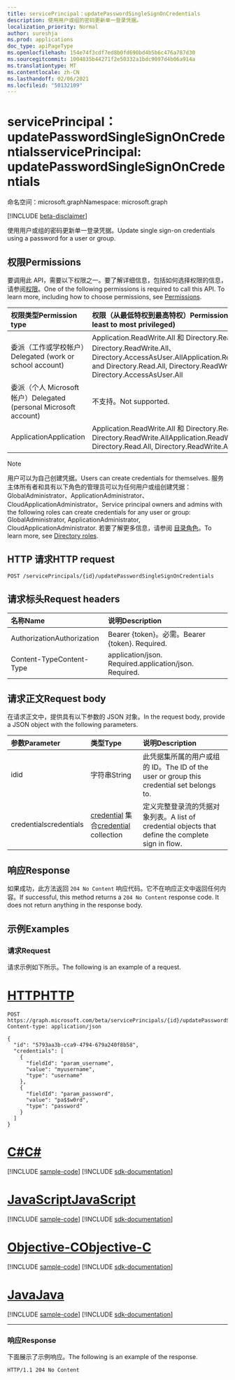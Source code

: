 ```yaml
---
title: servicePrincipal：updatePasswordSingleSignOnCredentials
description: 使用用户或组的密码更新单一登录凭据。
localization_priority: Normal
author: sureshja
ms.prod: applications
doc_type: apiPageType
ms.openlocfilehash: 154e74f3cdf7ed8b0fd690bd4b5b6c476a787d30
ms.sourcegitcommit: 1004835b44271f2e50332a1bdc9097d4b06a914a
ms.translationtype: MT
ms.contentlocale: zh-CN
ms.lasthandoff: 02/06/2021
ms.locfileid: "50132109"
---
```

# <a name="serviceprincipal-updatepasswordsinglesignoncredentials"></a><span data-ttu-id="ea7b0-103">servicePrincipal：updatePasswordSingleSignOnCredentials</span><span class="sxs-lookup"><span data-stu-id="ea7b0-103">servicePrincipal: updatePasswordSingleSignOnCredentials</span></span>

<span data-ttu-id="ea7b0-104">命名空间：microsoft.graph</span><span class="sxs-lookup"><span data-stu-id="ea7b0-104">Namespace: microsoft.graph</span></span>

[!INCLUDE [beta-disclaimer](../../includes/beta-disclaimer.md)]

<span data-ttu-id="ea7b0-105">使用用户或组的密码更新单一登录凭据。</span><span class="sxs-lookup"><span data-stu-id="ea7b0-105">Update single sign-on credentials using a password for a user or group.</span></span>

## <a name="permissions"></a><span data-ttu-id="ea7b0-106">权限</span><span class="sxs-lookup"><span data-stu-id="ea7b0-106">Permissions</span></span>

<span data-ttu-id="ea7b0-p101">要调用此 API，需要以下权限之一。要了解详细信息，包括如何选择权限的信息，请参阅[权限](/graph/permissions-reference)。</span><span class="sxs-lookup"><span data-stu-id="ea7b0-p101">One of the following permissions is required to call this API. To learn more, including how to choose permissions, see [Permissions](/graph/permissions-reference).</span></span>

| <span data-ttu-id="ea7b0-109">权限类型</span><span class="sxs-lookup"><span data-stu-id="ea7b0-109">Permission type</span></span>                        | <span data-ttu-id="ea7b0-110">权限（从最低特权到最高特权）</span><span class="sxs-lookup"><span data-stu-id="ea7b0-110">Permissions (from least to most privileged)</span></span> |
|:---------------------------------------|:--------------------------------------------|
| <span data-ttu-id="ea7b0-111">委派（工作或学校帐户）</span><span class="sxs-lookup"><span data-stu-id="ea7b0-111">Delegated (work or school account)</span></span>     | <span data-ttu-id="ea7b0-112">Application.ReadWrite.All 和 Directory.Read.All、Directory.ReadWrite.All、Directory.AccessAsUser.All</span><span class="sxs-lookup"><span data-stu-id="ea7b0-112">Application.ReadWrite.All and Directory.Read.All, Directory.ReadWrite.All, Directory.AccessAsUser.All</span></span> |
| <span data-ttu-id="ea7b0-113">委派（个人 Microsoft 帐户）</span><span class="sxs-lookup"><span data-stu-id="ea7b0-113">Delegated (personal Microsoft account)</span></span> | <span data-ttu-id="ea7b0-114">不支持。</span><span class="sxs-lookup"><span data-stu-id="ea7b0-114">Not supported.</span></span> |
| <span data-ttu-id="ea7b0-115">Application</span><span class="sxs-lookup"><span data-stu-id="ea7b0-115">Application</span></span>                            | <span data-ttu-id="ea7b0-116">Application.ReadWrite.All 和 Directory.Read.All、Directory.ReadWrite.All</span><span class="sxs-lookup"><span data-stu-id="ea7b0-116">Application.ReadWrite.All and Directory.Read.All, Directory.ReadWrite.All</span></span> |

> [!NOTE]
> <span data-ttu-id="ea7b0-117">用户可以为自己创建凭据。</span><span class="sxs-lookup"><span data-stu-id="ea7b0-117">Users can create credentials for themselves.</span></span> <span data-ttu-id="ea7b0-118">服务主体所有者和具有以下角色的管理员可以为任何用户或组创建凭据：GlobalAdministrator、ApplicationAdministrator、CloudApplicationAdministrator。</span><span class="sxs-lookup"><span data-stu-id="ea7b0-118">Service principal owners and admins with the following roles can create credentials for any user or group: GlobalAdministrator, ApplicationAdministrator, CloudApplicationAdministrator.</span></span> <span data-ttu-id="ea7b0-119">若要了解更多信息，请参阅 [目录角色](/azure/active-directory/users-groups-roles/directory-assign-admin-roles#available-roles)。</span><span class="sxs-lookup"><span data-stu-id="ea7b0-119">To learn more, see [Directory roles](/azure/active-directory/users-groups-roles/directory-assign-admin-roles#available-roles).</span></span>

## <a name="http-request"></a><span data-ttu-id="ea7b0-120">HTTP 请求</span><span class="sxs-lookup"><span data-stu-id="ea7b0-120">HTTP request</span></span>

<!-- { "blockType": "ignored" } -->

```http
POST /servicePrincipals/{id}/updatePasswordSingleSignOnCredentials
```

## <a name="request-headers"></a><span data-ttu-id="ea7b0-121">请求标头</span><span class="sxs-lookup"><span data-stu-id="ea7b0-121">Request headers</span></span>

| <span data-ttu-id="ea7b0-122">名称</span><span class="sxs-lookup"><span data-stu-id="ea7b0-122">Name</span></span>          | <span data-ttu-id="ea7b0-123">说明</span><span class="sxs-lookup"><span data-stu-id="ea7b0-123">Description</span></span>   |
|:--------------|:--------------|
| <span data-ttu-id="ea7b0-124">Authorization</span><span class="sxs-lookup"><span data-stu-id="ea7b0-124">Authorization</span></span> | <span data-ttu-id="ea7b0-p103">Bearer {token}。必需。</span><span class="sxs-lookup"><span data-stu-id="ea7b0-p103">Bearer {token}. Required.</span></span> |
| <span data-ttu-id="ea7b0-127">Content-Type</span><span class="sxs-lookup"><span data-stu-id="ea7b0-127">Content-Type</span></span>  | <span data-ttu-id="ea7b0-p104">application/json. Required.</span><span class="sxs-lookup"><span data-stu-id="ea7b0-p104">application/json. Required.</span></span>  |

## <a name="request-body"></a><span data-ttu-id="ea7b0-130">请求正文</span><span class="sxs-lookup"><span data-stu-id="ea7b0-130">Request body</span></span>

<span data-ttu-id="ea7b0-131">在请求正文中，提供具有以下参数的 JSON 对象。</span><span class="sxs-lookup"><span data-stu-id="ea7b0-131">In the request body, provide a JSON object with the following parameters.</span></span>

| <span data-ttu-id="ea7b0-132">参数</span><span class="sxs-lookup"><span data-stu-id="ea7b0-132">Parameter</span></span>    | <span data-ttu-id="ea7b0-133">类型</span><span class="sxs-lookup"><span data-stu-id="ea7b0-133">Type</span></span>        | <span data-ttu-id="ea7b0-134">说明</span><span class="sxs-lookup"><span data-stu-id="ea7b0-134">Description</span></span> |
|:-------------|:------------|:------------|
|<span data-ttu-id="ea7b0-135">id</span><span class="sxs-lookup"><span data-stu-id="ea7b0-135">id</span></span>|<span data-ttu-id="ea7b0-136">字符串</span><span class="sxs-lookup"><span data-stu-id="ea7b0-136">String</span></span>|<span data-ttu-id="ea7b0-137">此凭据集所属的用户或组的 ID。</span><span class="sxs-lookup"><span data-stu-id="ea7b0-137">The ID of the user or group this credential set belongs to.</span></span>|
|<span data-ttu-id="ea7b0-138">credentials</span><span class="sxs-lookup"><span data-stu-id="ea7b0-138">credentials</span></span>|<span data-ttu-id="ea7b0-139">[credential](../resources/credential.md) 集合</span><span class="sxs-lookup"><span data-stu-id="ea7b0-139">[credential](../resources/credential.md) collection</span></span>|<span data-ttu-id="ea7b0-140">定义完整登录流的凭据对象列表。</span><span class="sxs-lookup"><span data-stu-id="ea7b0-140">A list of credential objects that define the complete sign in flow.</span></span>|

## <a name="response"></a><span data-ttu-id="ea7b0-141">响应</span><span class="sxs-lookup"><span data-stu-id="ea7b0-141">Response</span></span>

<span data-ttu-id="ea7b0-p105">如果成功，此方法返回 `204 No Content` 响应代码。它不在响应正文中返回任何内容。</span><span class="sxs-lookup"><span data-stu-id="ea7b0-p105">If successful, this method returns a `204 No Content` response code. It does not return anything in the response body.</span></span>

## <a name="examples"></a><span data-ttu-id="ea7b0-144">示例</span><span class="sxs-lookup"><span data-stu-id="ea7b0-144">Examples</span></span>

### <a name="request"></a><span data-ttu-id="ea7b0-145">请求</span><span class="sxs-lookup"><span data-stu-id="ea7b0-145">Request</span></span>

<span data-ttu-id="ea7b0-146">请求示例如下所示。</span><span class="sxs-lookup"><span data-stu-id="ea7b0-146">The following is an example of a request.</span></span>

# <a name="http"></a>[<span data-ttu-id="ea7b0-147">HTTP</span><span class="sxs-lookup"><span data-stu-id="ea7b0-147">HTTP</span></span>](#tab/http)
<!-- {
  "blockType": "request",
  "name": "serviceprincipal_updatepasswordsinglesignoncredentials"
}-->

```http
POST https://graph.microsoft.com/beta/servicePrincipals/{id}/updatePasswordSingleSignOnCredentials
Content-type: application/json

{
  "id": "5793aa3b-cca9-4794-679a240f8b58",
  "credentials": [
    {
      "fieldId": "param_username",
      "value": "myusername",
      "type": "username"
    },
    {
      "fieldId": "param_password",
      "value": "pa$$w0rd",
      "type": "password"
    }
  ]
}
```
# <a name="c"></a>[<span data-ttu-id="ea7b0-148">C#</span><span class="sxs-lookup"><span data-stu-id="ea7b0-148">C#</span></span>](#tab/csharp)
[!INCLUDE [sample-code](../includes/snippets/csharp/serviceprincipal-updatepasswordsinglesignoncredentials-csharp-snippets.md)]
[!INCLUDE [sdk-documentation](../includes/snippets/snippets-sdk-documentation-link.md)]

# <a name="javascript"></a>[<span data-ttu-id="ea7b0-149">JavaScript</span><span class="sxs-lookup"><span data-stu-id="ea7b0-149">JavaScript</span></span>](#tab/javascript)
[!INCLUDE [sample-code](../includes/snippets/javascript/serviceprincipal-updatepasswordsinglesignoncredentials-javascript-snippets.md)]
[!INCLUDE [sdk-documentation](../includes/snippets/snippets-sdk-documentation-link.md)]

# <a name="objective-c"></a>[<span data-ttu-id="ea7b0-150">Objective-C</span><span class="sxs-lookup"><span data-stu-id="ea7b0-150">Objective-C</span></span>](#tab/objc)
[!INCLUDE [sample-code](../includes/snippets/objc/serviceprincipal-updatepasswordsinglesignoncredentials-objc-snippets.md)]
[!INCLUDE [sdk-documentation](../includes/snippets/snippets-sdk-documentation-link.md)]

# <a name="java"></a>[<span data-ttu-id="ea7b0-151">Java</span><span class="sxs-lookup"><span data-stu-id="ea7b0-151">Java</span></span>](#tab/java)
[!INCLUDE [sample-code](../includes/snippets/java/serviceprincipal-updatepasswordsinglesignoncredentials-java-snippets.md)]
[!INCLUDE [sdk-documentation](../includes/snippets/snippets-sdk-documentation-link.md)]

---


### <a name="response"></a><span data-ttu-id="ea7b0-152">响应</span><span class="sxs-lookup"><span data-stu-id="ea7b0-152">Response</span></span>

<span data-ttu-id="ea7b0-153">下面展示了示例响应。</span><span class="sxs-lookup"><span data-stu-id="ea7b0-153">The following is an example of the response.</span></span>
<!-- {
  "blockType": "response",
  "truncated": true,
  "@odata.type": "microsoft.graph.None"
} -->

```http
HTTP/1.1 204 No Content
```

<!-- uuid: 16cd6b66-4b1a-43a1-adaf-3a886856ed98
2019-02-04 14:57:30 UTC -->
<!-- {
  "type": "#page.annotation",
  "description": "servicePrincipal: updatePasswordSingleSignOnCredentials",
  "keywords": "",
  "section": "documentation",
  "tocPath": ""
}-->
